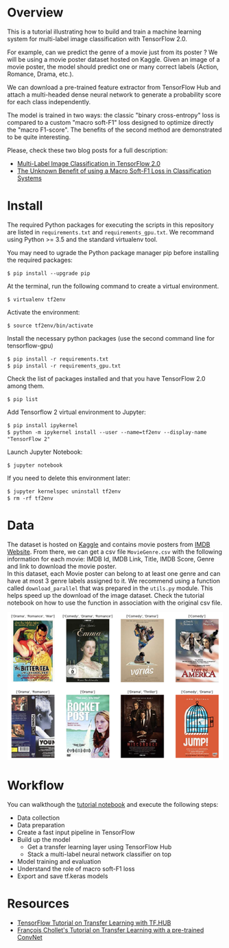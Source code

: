# Overview
This is a tutorial illustrating how to build and train a machine learning system for multi-label image classification with TensorFlow 2.0.

For example, can we predict the genre of a movie just from its poster ? We will be using a movie poster dataset hosted on Kaggle. Given an image of a movie poster, the model should predict one or many correct labels (Action, Romance, Drama, etc.).

We can download a pre-trained feature extractor from TensorFlow Hub and attach a multi-headed dense neural network to generate a probability score for each class independently.

The model is trained in two ways: the classic "binary cross-entropy" loss is compared to a custom "macro soft-F1" loss designed to optimize directly the "macro F1-score". The benefits of the second method are demonstrated to be quite interesting.

Please, check these two blog posts for a full description:
* [Multi-Label Image Classification in TensorFlow 2.0](https://medium.com/@ashrefm/multi-label-image-classification-in-tensorflow-2-0-7d4cf8a4bc72)
* [The Unknown Benefit of using a Macro Soft-F1 Loss in Classification Systems](https://medium.com/@ashrefm/the-unknown-benefits-of-using-a-soft-f1-loss-in-classification-systems-753902c0105d)


# Install
The required Python packages for executing the scripts in this repository are listed in `requirements.txt` and `requirements_gpu.txt`. We recommand using Python >= 3.5 and the standard virtualenv tool.  

You may need to ugrade the Python package manager pip before installing the required packages:
```
$ pip install --upgrade pip
```

At the terminal, run the following command to create a virtual environment.
```
$ virtualenv tf2env
```

Activate the environment: 
```
$ source tf2env/bin/activate
```

Install the necessary python packages (use the second command line for tensorflow-gpu)
```
$ pip install -r requirements.txt
$ pip install -r requirements_gpu.txt
```

Check the list of packages installed and that you have TensorFlow 2.0 among them.
```
$ pip list
```

Add Tensorflow 2 virtual environment to Jupyter:
```
$ pip install ipykernel
$ python -m ipykernel install --user --name=tf2env --display-name "TensorFlow 2"
```

Launch Jupyter Notebook:
```
$ jupyter notebook
```

If you need to delete this environment later:
```
$ jupyter kernelspec uninstall tf2env
$ rm -rf tf2env
```


# Data
The dataset is hosted on [Kaggle](https://www.kaggle.com/neha1703/movie-genre-from-its-poster) and contains  movie posters from [IMDB Website](https://www.imdb.com/). From there, we can get a csv file `MovieGenre.csv` with the following information for each movie: IMDB Id, IMDB Link, Title, IMDB Score, Genre and link to download the movie poster.  
In this dataset, each Movie poster can belong to at least one genre and can have at most 3 genre labels assigned to it.
We recommend using a function called `download_parallel` that was prepared in the `utils.py` module. This helps speed up the download of the image dataset. Check the tutorial notebook on how to use the function in association with the original csv file.

<img src="./img/posters_2x4.png" width="900">

# Workflow
You can walkthough the [tutorial notebook](https://github.com/ashrefm/multi-label-soft-f1/blob/master/Multi-Label%20Image%20Classification%20in%20TensorFlow%202.0.ipynb) and execute the following steps:
* Data collection
* Data preparation
* Create a fast input pipeline in TensorFlow
* Build up the model
    * Get a transfer learning layer using TensorFlow Hub  
    * Stack a multi-label neural network classifier on top
* Model training and evaluation
* Understand the role of macro soft-F1 loss
* Export and save tf.keras models


# Resources
* [TensorFlow Tutorial on Transfer Learning with TF.HUB](https://www.tensorflow.org/tutorials/images/transfer_learning_with_hub)
* [François Chollet's Tutorial on Transfer Learning with a pre-trained ConvNet](https://www.tensorflow.org/tutorials/images/transfer_learning)